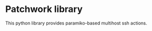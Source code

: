 Patchwork library
=================

This python library provides paramiko-based multihost ssh actions.
